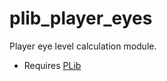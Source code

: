 # plib_player_eyes
Player eye level calculation module.
- Requires [PLib](https://github.com/Pika-Software/gmod_plib)
